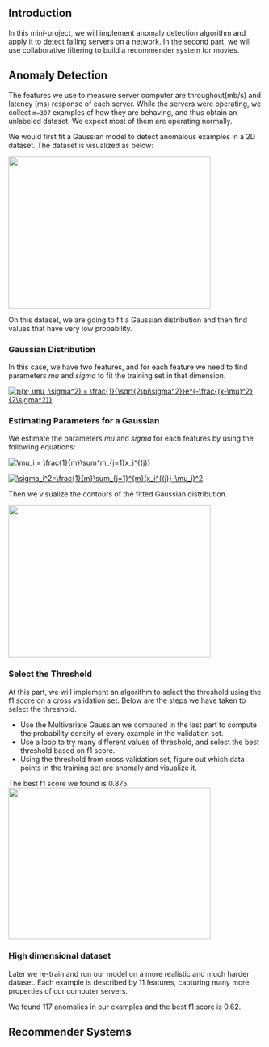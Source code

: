 ## Introduction 

In this mini-project, we will implement anomaly detection algorithm and apply it to detect failing servers on a network. In the second 
part, we will use collaborative filtering to build a recommender system for movies. 

## Anomaly Detection

The features we use to measure server computer are throughout(mb/s) and latency (ms) response of each server. While the servers
were operating, we collect `m=307` examples of how they are behaving, and thus obtain an unlabeled dataset. We expect most of 
them are operating normally. 

We would first fit a Gaussian model to detect anomalous examples in a 2D dataset. The dataset is visualized as below:

<img src="https://user-images.githubusercontent.com/17235054/31862939-a606e36a-b714-11e7-87d6-dfdb767ccd51.jpg" width=400 height=300>

On this dataset, we are going to fit a Gaussian distribution and then find values that have very low probability. 


### Gaussian Distribution

In this case, we have two features, and for each feature we need to find parameters *mu* and *sigma* to fit the training set in that dimension. 

<a href="https://www.codecogs.com/eqnedit.php?latex=p(x;&space;\mu,&space;\sigma^2)&space;=&space;\frac{1}{\sqrt{2\pi\sigma^2}}e^{-\frac{(x-\mu)^2}{2\sigma^2}}" target="_blank"><img src="https://latex.codecogs.com/gif.latex?p(x;&space;\mu,&space;\sigma^2)&space;=&space;\frac{1}{\sqrt{2\pi\sigma^2}}e^{-\frac{(x-\mu)^2}{2\sigma^2}}" title="p(x; \mu, \sigma^2) = \frac{1}{\sqrt{2\pi\sigma^2}}e^{-\frac{(x-\mu)^2}{2\sigma^2}}" /></a>

### Estimating Parameters for a Gaussian

We estimate the parameters *mu* and *sigma* for each features by using the following equations:

<a href="https://www.codecogs.com/eqnedit.php?latex=\mu_i&space;=&space;\frac{1}{m}\sum^m_{j=1}x_i^{(j)}" target="_blank"><img src="https://latex.codecogs.com/gif.latex?\mu_i&space;=&space;\frac{1}{m}\sum^m_{j=1}x_i^{(j)}" title="\mu_i = \frac{1}{m}\sum^m_{j=1}x_i^{(j)}" /></a>


<a href="https://www.codecogs.com/eqnedit.php?latex=\sigma_i^2=\frac{1}{m}\sum_{j=1}^{m}(x_i^{(j)}-\mu_i)^2" target="_blank"><img src="https://latex.codecogs.com/gif.latex?\sigma_i^2=\frac{1}{m}\sum_{j=1}^{m}(x_i^{(j)}-\mu_i)^2" title="\sigma_i^2=\frac{1}{m}\sum_{j=1}^{m}(x_i^{(j)}-\mu_i)^2" /></a>

Then we visualize the contours of the fitted Gaussian distribution. 

<img src="https://user-images.githubusercontent.com/17235054/31863130-184c27b2-b717-11e7-8b4a-fae1d3a31924.jpg" width=400 height=300>


### Select the Threshold

At this part, we will implement an algorithm to select the threshold using the f1 score on a cross validation set. Below are the steps we have taken to select the threshold.

- Use the Multivariate Gaussian we computed in the last part to compute the probability density of every example in the validation set. 
- Use a loop to try many different values of threshold, and select the best threshold based on f1 score. 
- Using the threshold from cross validation set, figure out which data points in the training set are anomaly and visualize it. 

The best f1 score we found is 0.875. 
<img src="https://user-images.githubusercontent.com/17235054/31863642-531930b8-b71e-11e7-9350-e5d64349b076.jpg" width=400 height=300>

### High dimensional dataset

Later we re-train and run our model on a more realistic and much harder dataset. Each example is described by 11 features, capturing many more properties of our computer servers. 

We found 117 anomalies in our examples and the best f1 score is 0.62. 


## Recommender Systems


